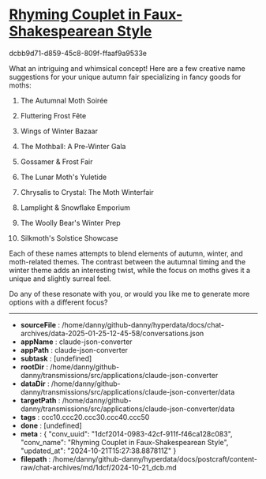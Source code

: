 # [Rhyming Couplet in Faux-Shakespearean Style](https://claude.ai/chat/1dcf2014-0983-42cf-911f-f46ca128c083)

dcbb9d71-d859-45c8-809f-ffaaf9a9533e

 What an intriguing and whimsical concept! Here are a few creative name suggestions for your unique autumn fair specializing in fancy goods for moths:

1. The Autumnal Moth Soirée

2. Fluttering Frost Fête

3. Wings of Winter Bazaar

4. The Mothball: A Pre-Winter Gala

5. Gossamer & Frost Fair

6. The Lunar Moth's Yuletide

7. Chrysalis to Crystal: The Moth Winterfair

8. Lamplight & Snowflake Emporium

9. The Woolly Bear's Winter Prep

10. Silkmoth's Solstice Showcase

Each of these names attempts to blend elements of autumn, winter, and moth-related themes. The contrast between the autumnal timing and the winter theme adds an interesting twist, while the focus on moths gives it a unique and slightly surreal feel.

Do any of these resonate with you, or would you like me to generate more options with a different focus?

---

* **sourceFile** : /home/danny/github-danny/hyperdata/docs/chat-archives/data-2025-01-25-12-45-58/conversations.json
* **appName** : claude-json-converter
* **appPath** : claude-json-converter
* **subtask** : [undefined]
* **rootDir** : /home/danny/github-danny/transmissions/src/applications/claude-json-converter
* **dataDir** : /home/danny/github-danny/transmissions/src/applications/claude-json-converter/data
* **targetPath** : /home/danny/github-danny/transmissions/src/applications/claude-json-converter/data
* **tags** : ccc10.ccc20.ccc30.ccc40.ccc50
* **done** : [undefined]
* **meta** : {
  "conv_uuid": "1dcf2014-0983-42cf-911f-f46ca128c083",
  "conv_name": "Rhyming Couplet in Faux-Shakespearean Style",
  "updated_at": "2024-10-21T15:27:38.887811Z"
}
* **filepath** : /home/danny/github-danny/hyperdata/docs/postcraft/content-raw/chat-archives/md/1dcf/2024-10-21_dcb.md